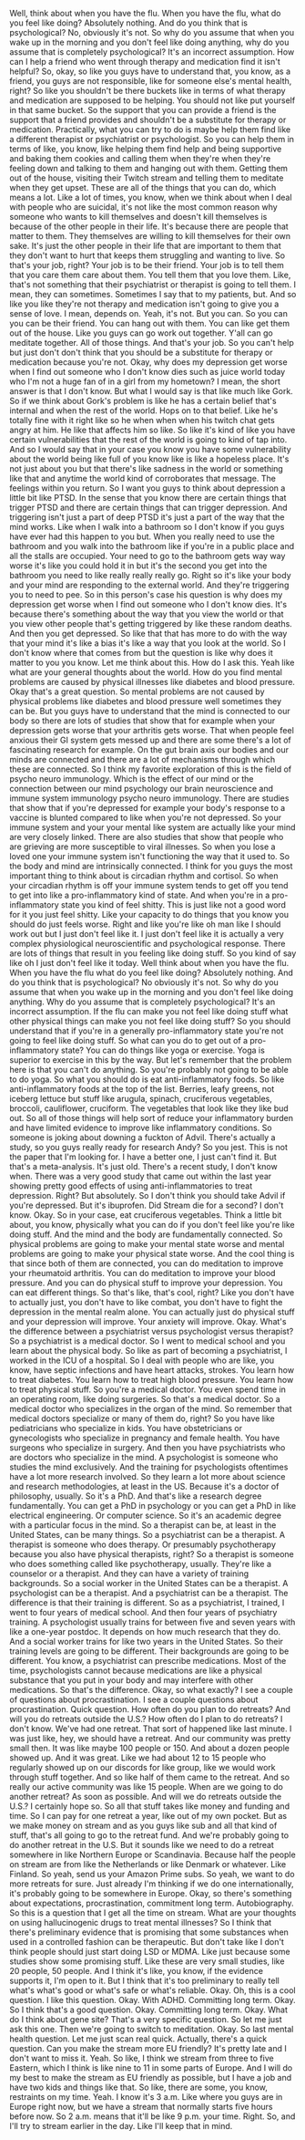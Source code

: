  Well, think about when you have the flu. When you have the flu, what do you feel like doing? Absolutely nothing. And do you think that is psychological? No, obviously it's not. So why do you assume that when you wake up in the morning and you don't feel like doing anything, why do you assume that is completely psychological? It's an incorrect assumption. How can I help a friend who went through therapy and medication find it isn't helpful? So, okay, so like you guys have to understand that, you know, as a friend, you guys are not responsible, like for someone else's mental health, right? So like you shouldn't be there buckets like in terms of what therapy and medication are supposed to be helping. You should not like put yourself in that same bucket. So the support that you can provide a friend is the support that a friend provides and shouldn't be a substitute for therapy or medication. Practically, what you can try to do is maybe help them find like a different therapist or psychiatrist or psychologist. So you can help them in terms of like, you know, like helping them find help and being supportive and baking them cookies and calling them when they're when they're feeling down and talking to them and hanging out with them. Getting them out of the house, visiting their Twitch stream and telling them to meditate when they get upset. These are all of the things that you can do, which means a lot. Like a lot of times, you know, when we think about when I deal with people who are suicidal, it's not like the most common reason why someone who wants to kill themselves and doesn't kill themselves is because of the other people in their life. It's because there are people that matter to them. They themselves are willing to kill themselves for their own sake. It's just the other people in their life that are important to them that they don't want to hurt that keeps them struggling and wanting to live. So that's your job, right? Your job is to be their friend. Your job is to tell them that you care them care about them. You tell them that you love them. Like, that's not something that their psychiatrist or therapist is going to tell them. I mean, they can sometimes. Sometimes I say that to my patients, but. And so like you like they're not therapy and medication isn't going to give you a sense of love. I mean, depends on. Yeah, it's not. But you can. So you can you can be their friend. You can hang out with them. You can like get them out of the house. Like you guys can go work out together. Y'all can go meditate together. All of those things. And that's your job. So you can't help but just don't don't think that you should be a substitute for therapy or medication because you're not. Okay, why does my depression get worse when I find out someone who I don't know dies such as juice world today who I'm not a huge fan of in a girl from my hometown? I mean, the short answer is that I don't know. But what I would say is that like much like Gork. So if we think about Gork's problem is like he has a certain belief that's internal and when the rest of the world. Hops on to that belief. Like he's totally fine with it right like so he when when when his twitch chat gets angry at him. He like that affects him so like. So like it's kind of like you have certain vulnerabilities that the rest of the world is going to kind of tap into. And so I would say that in your case you know you have some vulnerability about the world being like full of you know like is like a hopeless place. It's not just about you but that there's like sadness in the world or something like that and anytime the world kind of corroborates that message. The feelings within you return. So I want you guys to think about depression a little bit like PTSD. In the sense that you know there are certain things that trigger PTSD and there are certain things that can trigger depression. And triggering isn't just a part of deep PTSD it's just a part of the way that the mind works. Like when I walk into a bathroom so I don't know if you guys have ever had this happen to you but. When you really need to use the bathroom and you walk into the bathroom like if you're in a public place and all the stalls are occupied. Your need to go to the bathroom gets way way worse it's like you could hold it in but it's the second you get into the bathroom you need to like really really really go. Right so it's like your body and your mind are responding to the external world. And they're triggering you to need to pee. So in this person's case his question is why does my depression get worse when I find out someone who I don't know dies. It's because there's something about the way that you view the world or that you view other people that's getting triggered by like these random deaths. And then you get depressed. So like that that has more to do with the way that your mind it's like a bias it's like a way that you look at the world. So I don't know where that comes from but the question is like why does it matter to you you know. Let me think about this. How do I ask this. Yeah like what are your general thoughts about the world. How do you find mental problems are caused by physical illnesses like diabetes and blood pressure. Okay that's a great question. So mental problems are not caused by physical problems like diabetes and blood pressure well sometimes they can be. But you guys have to understand that the mind is connected to our body so there are lots of studies that show that for example when your depression gets worse that your arthritis gets worse. That when people feel anxious their GI system gets messed up and there are some there's a lot of fascinating research for example. On the gut brain axis our bodies and our minds are connected and there are a lot of mechanisms through which these are connected. So I think my favorite exploration of this is the field of psycho neuro immunology. Which is the effect of our mind or the connection between our mind psychology our brain neuroscience and immune system immunology psycho neuro immunology. There are studies that show that if you're depressed for example your body's response to a vaccine is blunted compared to like when you're not depressed. So your immune system and your your mental like system are actually like your mind are very closely linked. There are also studies that show that people who are grieving are more susceptible to viral illnesses. So when you lose a loved one your immune system isn't functioning the way that it used to. So the body and mind are intrinsically connected. I think for you guys the most important thing to think about is circadian rhythm and cortisol. So when your circadian rhythm is off your immune system tends to get off you tend to get into like a pro-inflammatory kind of state. And when you're in a pro-inflammatory state you kind of feel shitty. This is just like not a good word for it you just feel shitty. Like your capacity to do things that you know you should do just feels worse. Right and like you're like oh man like I should work out but I just don't feel like it. I just don't feel like it is actually a very complex physiological neuroscientific and psychological response. There are lots of things that result in you feeling like doing stuff. So you kind of say like oh I just don't feel like it today. Well think about when you have the flu. When you have the flu what do you feel like doing? Absolutely nothing. And do you think that is psychological? No obviously it's not. So why do you assume that when you wake up in the morning and you don't feel like doing anything. Why do you assume that is completely psychological? It's an incorrect assumption. If the flu can make you not feel like doing stuff what other physical things can make you not feel like doing stuff? So you should understand that if you're in a generally pro-inflammatory state you're not going to feel like doing stuff. So what can you do to get out of a pro-inflammatory state? You can do things like yoga or exercise. Yoga is superior to exercise in this by the way. But let's remember that the problem here is that you can't do anything. So you're probably not going to be able to do yoga. So what you should do is eat anti-inflammatory foods. So like anti-inflammatory foods at the top of the list. Berries, leafy greens, not iceberg lettuce but stuff like arugula, spinach, cruciferous vegetables, broccoli, cauliflower, cruciform. The vegetables that look like they like bud out. So all of those things will help sort of reduce your inflammatory burden and have limited evidence to improve like inflammatory conditions. So someone is joking about downing a fuckton of Advil. There's actually a study, so you guys really ready for research Andy? So you jest. This is not the paper that I'm looking for. I have a better one, I just can't find it. But that's a meta-analysis. It's just old. There's a recent study, I don't know when. There was a very good study that came out within the last year showing pretty good effects of using anti-inflammatories to treat depression. Right? But absolutely. So I don't think you should take Advil if you're depressed. But it's ibuprofen. Did Stream die for a second? I don't know. Okay. So in your case, eat cruciferous vegetables. Think a little bit about, you know, physically what you can do if you don't feel like you're like doing stuff. And the mind and the body are fundamentally connected. So physical problems are going to make your mental state worse and mental problems are going to make your physical state worse. And the cool thing is that since both of them are connected, you can do meditation to improve your rheumatoid arthritis. You can do meditation to improve your blood pressure. And you can do physical stuff to improve your depression. You can eat different things. So that's like, that's cool, right? Like you don't have to actually just, you don't have to like combat, you don't have to fight the depression in the mental realm alone. You can actually just do physical stuff and your depression will improve. Your anxiety will improve. Okay. What's the difference between a psychiatrist versus psychologist versus therapist? So a psychiatrist is a medical doctor. So I went to medical school and you learn about the physical body. So like as part of becoming a psychiatrist, I worked in the ICU of a hospital. So I deal with people who are like, you know, have septic infections and have heart attacks, strokes. You learn how to treat diabetes. You learn how to treat high blood pressure. You learn how to treat physical stuff. So you're a medical doctor. You even spend time in an operating room, like doing surgeries. So that's a medical doctor. So a medical doctor who specializes in the organ of the mind. So remember that medical doctors specialize or many of them do, right? So you have like pediatricians who specialize in kids. You have obstetricians or gynecologists who specialize in pregnancy and female health. You have surgeons who specialize in surgery. And then you have psychiatrists who are doctors who specialize in the mind. A psychologist is someone who studies the mind exclusively. And the training for psychologists oftentimes have a lot more research involved. So they learn a lot more about science and research methodologies, at least in the US. Because it's a doctor of philosophy, usually. So it's a PhD. And that's like a research degree fundamentally. You can get a PhD in psychology or you can get a PhD in like electrical engineering. Or computer science. So it's an academic degree with a particular focus in the mind. So a therapist can be, at least in the United States, can be many things. So a psychiatrist can be a therapist. A therapist is someone who does therapy. Or presumably psychotherapy because you also have physical therapists, right? So a therapist is someone who does something called like psychotherapy, usually. They're like a counselor or a therapist. And they can have a variety of training backgrounds. So a social worker in the United States can be a therapist. A psychologist can be a therapist. And a psychiatrist can be a therapist. The difference is that their training is different. So as a psychiatrist, I trained, I went to four years of medical school. And then four years of psychiatry training. A psychologist usually trains for between five and seven years with like a one-year postdoc. It depends on how much research that they do. And a social worker trains for like two years in the United States. So their training levels are going to be different. Their backgrounds are going to be different. You know, a psychiatrist can prescribe medications. Most of the time, psychologists cannot because medications are like a physical substance that you put in your body and may interfere with other medications. So that's the difference. Okay, so what exactly? I see a couple of questions about procrastination. I see a couple questions about procrastination. Quick question. How often do you plan to do retreats? And will you do retreats outside the U.S.? How often do I plan to do retreats? I don't know. We've had one retreat. That sort of happened like last minute. I was just like, hey, we should have a retreat. And our community was pretty small then. It was like maybe 100 people or 150. And about a dozen people showed up. And it was great. Like we had about 12 to 15 people who regularly showed up on our discords for like group, like we would work through stuff together. And so like half of them came to the retreat. And so really our active community was like 15 people. When are we going to do another retreat? As soon as possible. And will we do retreats outside the U.S.? I certainly hope so. So all that stuff takes like money and funding and time. So I can pay for one retreat a year, like out of my own pocket. But as we make money on stream and as you guys like sub and all that kind of stuff, that's all going to go to the retreat fund. And we're probably going to do another retreat in the U.S. But it sounds like we need to do a retreat somewhere in like Northern Europe or Scandinavia. Because half the people on stream are from like the Netherlands or like Denmark or whatever. Like Finland. So yeah, send us your Amazon Prime subs. So yeah, we want to do more retreats for sure. Just already I'm thinking if we do one internationally, it's probably going to be somewhere in Europe. Okay, so there's something about expectations, procrastination, commitment long term. Autobiography. So this is a question that I get all the time on stream. What are your thoughts on using hallucinogenic drugs to treat mental illnesses? So I think that there's preliminary evidence that is promising that some substances when used in a controlled fashion can be therapeutic. But don't take like I don't think people should just start doing LSD or MDMA. Like just because some studies show some promising stuff. Like these are very small studies, like 20 people, 50 people. And I think it's like, you know, if the evidence supports it, I'm open to it. But I think that it's too preliminary to really tell what's what's good or what's safe or what's reliable. Okay. Oh, this is a cool question. I like this question. Okay. With ADHD. Committing long term. Okay. So I think that's a good question. Okay. Committing long term. Okay. What do I think about gene site? That's a very specific question. So let me just ask this one. Then we're going to switch to meditation. Okay. So last mental health question. Let me just scan real quick. Actually, there's a quick question. Can you make the stream more EU friendly? It's pretty late and I don't want to miss it. Yeah. So like, I think we stream from three to five Eastern, which I think is like nine to 11 in some parts of Europe. And I will do my best to make the stream as EU friendly as possible, but I have a job and have two kids and things like that. So like, there are some, you know, restraints on my time. Yeah. I know it's 3 a.m. Like where you guys are in Europe right now, but we have a stream that normally starts five hours before now. So 2 a.m. means that it'll be like 9 p.m. your time. Right. So, and I'll try to stream earlier in the day. Like I'll keep that in mind.